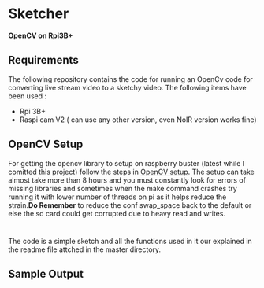# Sketcher
**OpenCV on Rpi3B+** 
## Requirements
The following repository contains the code for running an OpenCv code for converting live stream video to a sketchy video.
The following items have been used :
- Rpi 3B+
- Raspi cam V2 ( can use any other version, even NoIR version works fine)

## OpenCV Setup
For getting the opencv library to setup on raspberry buster (latest while I comitted this project) follow the steps in [OpenCV setup](https://www.pyimagesearch.com/2017/09/04/raspbian-stretch-install-opencv-3-python-on-your-raspberry-pi/). The setup can take almost take more than 8 hours and you must constantly look for errors of missing libraries and sometimes when the make command crashes try running it with lower number of threads on pi as it helps reduce the strain.**Do Remember** to reduce the conf swap_space back to the default or else the sd card could get corrupted due to heavy read and writes.
#
The code is a simple sketch and all the functions used in it our explained in the readme file attched in the master directory.

## Sample Output
